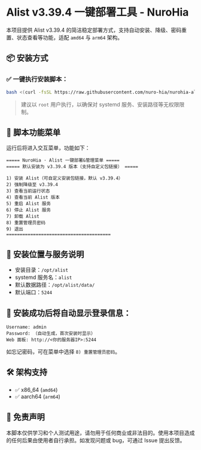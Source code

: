 # Alist v3.39.4 一键部署工具 - NuroHia

本项目提供 Alist v3.39.4 的简洁稳定部署方式，支持自动安装、降级、密码重置、状态查看等功能，适配 `amd64` 与 `arm64` 架构。

## 📦 安装方式

### ✅ 一键执行安装脚本：

```bash
bash <(curl -fsSL https://raw.githubusercontent.com/nuro-hia/nurohia-alist/main/install.sh)
```

> 建议以 `root` 用户执行，以确保对 systemd 服务、安装路径等无权限限制。

## 🔧 脚本功能菜单

运行后将进入交互菜单，功能如下：

```
===== NuroHia · Alist 一键部署&管理菜单 =====
===== 默认安装为 v3.39.4 版本（支持自定义包链接） =====

1) 安装 Alist（可自定义安装包链接，默认 v3.39.4）
2) 强制降级至 v3.39.4
3) 查看当前运行状态
4) 查看当前 Alist 版本
5) 重启 Alist 服务
6) 停止 Alist 服务
7) 卸载 Alist
8) 重置管理员密码
9) 退出
=======================================

```

## 📁 安装位置与服务说明

- 安装目录：`/opt/alist`
- systemd 服务名：`alist`
- 默认数据路径：`/opt/alist/data/`
- 默认端口：`5244`

## 🔐 安装成功后将自动显示登录信息：

```
Username: admin
Password: （自动生成，首次安装时显示）
Web 面板: http://<你的服务器IP>:5244
```

如忘记密码，可在菜单中选择 `8) 重置管理员密码`。

## 🛠 架构支持

- ✅ x86_64 (`amd64`)
- ✅ aarch64 (`arm64`)

## 📌 免责声明

本脚本仅供学习和个人测试用途，请勿用于任何商业或非法目的。使用本项目造成的任何后果由使用者自行承担。如发现问题或 bug，可通过 Issue 提出反馈。
